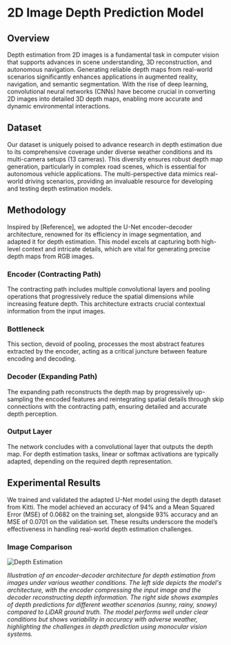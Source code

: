 # 2D Image Depth Prediction Model

## Overview

Depth estimation from 2D images is a fundamental task in computer vision that supports advances in scene understanding, 3D reconstruction, and autonomous navigation. Generating reliable depth maps from real-world scenarios significantly enhances applications in augmented reality, navigation, and semantic segmentation. With the rise of deep learning, convolutional neural networks (CNNs) have become crucial in converting 2D images into detailed 3D depth maps, enabling more accurate and dynamic environmental interactions.

## Dataset

Our dataset is uniquely poised to advance research in depth estimation due to its comprehensive coverage under diverse weather conditions and its multi-camera setups (13 cameras). This diversity ensures robust depth map generation, particularly in complex road scenes, which is essential for autonomous vehicle applications. The multi-perspective data mimics real-world driving scenarios, providing an invaluable resource for developing and testing depth estimation models.

## Methodology

Inspired by [Reference], we adopted the U-Net encoder-decoder architecture, renowned for its efficiency in image segmentation, and adapted it for depth estimation. This model excels at capturing both high-level context and intricate details, which are vital for generating precise depth maps from RGB images.

### Encoder (Contracting Path)

The contracting path includes multiple convolutional layers and pooling operations that progressively reduce the spatial dimensions while increasing feature depth. This architecture extracts crucial contextual information from the input images.

### Bottleneck

This section, devoid of pooling, processes the most abstract features extracted by the encoder, acting as a critical juncture between feature encoding and decoding.

### Decoder (Expanding Path)

The expanding path reconstructs the depth map by progressively up-sampling the encoded features and reintegrating spatial details through skip connections with the contracting path, ensuring detailed and accurate depth perception.

### Output Layer

The network concludes with a convolutional layer that outputs the depth map. For depth estimation tasks, linear or softmax activations are typically adapted, depending on the required depth representation.

## Experimental Results

We trained and validated the adapted U-Net model using the depth dataset from Kitti. The model achieved an accuracy of 94% and a Mean Squared Error (MSE) of 0.0682 on the training set, alongside 93% accuracy and an MSE of 0.0701 on the validation set. These results underscore the model’s effectiveness in handling real-world depth estimation challenges.

### Image Comparison

![Depth Estimation](https://github.com/WonLabUCI/Drive-Dataset/blob/f6a534bc84398e4ed6ed4c2ab45518a8eb106d8e/Projects/Figure/Depth-Estimation.png)

*Illustration of an encoder-decoder architecture for depth estimation from images under various weather conditions. The left side depicts the model's architecture, with the encoder compressing the input image and the decoder reconstructing depth information. The right side shows examples of depth predictions for different weather scenarios (sunny, rainy, snowy) compared to LiDAR ground truth. The model performs well under clear conditions but shows variability in accuracy with adverse weather, highlighting the challenges in depth prediction using monocular vision systems.*

